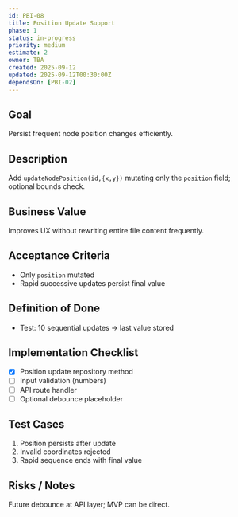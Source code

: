```yaml
---
id: PBI-08
title: Position Update Support
phase: 1
status: in-progress
priority: medium
estimate: 2
owner: TBA
created: 2025-09-12
updated: 2025-09-12T00:30:00Z
dependsOn: [PBI-02]
---
```


## Goal
Persist frequent node position changes efficiently.

## Description
Add `updateNodePosition(id,{x,y})` mutating only the `position` field; optional bounds check.

## Business Value
Improves UX without rewriting entire file content frequently.

## Acceptance Criteria
- Only `position` mutated
- Rapid successive updates persist final value

## Definition of Done
- Test: 10 sequential updates -> last value stored

## Implementation Checklist
- [x] Position update repository method
- [ ] Input validation (numbers)
- [ ] API route handler
- [ ] Optional debounce placeholder

## Test Cases
1. Position persists after update
2. Invalid coordinates rejected
3. Rapid sequence ends with final value

## Risks / Notes
Future debounce at API layer; MVP can be direct.
